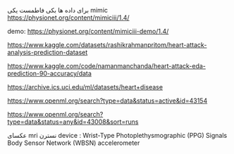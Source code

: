 
برای داده ها بکی فاطمست 
یکی mimic
https://physionet.org/content/mimiciii/1.4/

demo:
https://physionet.org/content/mimiciii-demo/1.4/

https://www.kaggle.com/datasets/rashikrahmanpritom/heart-attack-analysis-prediction-dataset

https://www.kaggle.com/code/namanmanchanda/heart-attack-eda-prediction-90-accuracy/data

https://archive.ics.uci.edu/ml/datasets/heart+disease

https://www.openml.org/search?type=data&status=active&id=43154

https://www.openml.org/search?type=data&status=any&id=43008&sort=runs

عکسای mri نسترن
device :
 Wrist-Type Photoplethysmographic (PPG) Signals
Body Sensor Network (WBSN)
accelerometer
